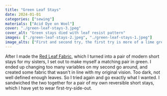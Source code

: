 ```yaml
---
title: "Green Leaf Stays"
date: 2024-01-01
categories: ["sewing"]
materials: ["Acid Dye on Wool"]
cover: "./green-leaf-stays-3.jpeg"
cover_alt: "Green stays died with leaf resist pattern"
images: ["./green-leaf-stays-2.jpeg", "./green-leaf-stays-1.jpeg"]
image_alts: ["First and second try, the first try is more of a lime green with black mottled look while the second is a nice blue-green with well defined shadowy white leaf shapes", "Stephanie wearing her stays with her partner, Jason"]
---
```

After I made the [Red Leaf Fabric](/projects/red-leaf-fabric/red-leaf-fabric/), which I turned into a pair of modern short stays for my sisters, I set out to make myself a matching pair in green. I ended up changing too many variables on my second go around, and created some fabric that wasn't in line with my original vision. Too dark, not well defined enough leaves. So I tried again and go exactly what I wanted. I sandwiched the two together for a pair of my own reversible short stays, which I have yet to wear first-try-side-out.